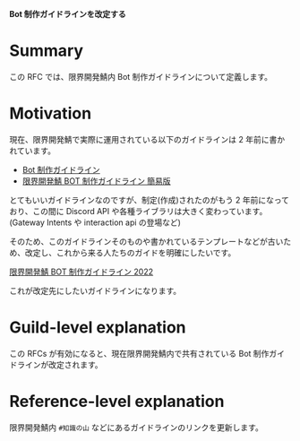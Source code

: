 **Bot 制作ガイドラインを改定する**

# Summary

この RFC では、限界開発鯖内 Bot 制作ガイドラインについて定義します。

# Motivation

現在、限界開発鯖で実際に運用されている以下のガイドラインは 2 年前に書かれています。

- [Bot 制作ガイドライン](https://hackmd.io/rZQ5F6SyQIa4wL9E5T7HoA)
- [限界開発鯖 BOT 制作ガイドライン 簡易版](https://hackmd.io/z3l2VG02QXiDhwx6739AHw)

とてもいいガイドラインなのですが、制定(作成)されたのがもう 2 年前になっており、この間に Discord API や各種ライブラリは大きく変わっています。(Gateway Intents や interaction api の登場など)

そのため、このガイドラインそのものや書かれているテンプレートなどが古いため、改定し、これから来る人たちのガイドを明確にしたいです。

[限界開発鯖 BOT 制作ガイドライン 2022](https://m2en.notion.site/BOT-for-UFIApprovers-2022-a385801375074de0ad470d58eaa3f67c)

これが改定先にしたいガイドラインになります。

# Guild-level explanation

この RFCs が有効になると、現在限界開発鯖内で共有されている Bot 制作ガイドラインが改定されます。

# Reference-level explanation

限界開発鯖内 `#知識の山` などにあるガイドラインのリンクを更新します。
